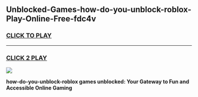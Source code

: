 
## Unblocked-Games-how-do-you-unblock-roblox-Play-Online-Free-fdc4v
<h3>
<a href="https://premium76.site?title=how-do-you-unblock-roblox&ref=26A">CLICK TO PLAY</a></h3>
<hr>

<h3>
<a href="https://premium76.site?title=how-do-you-unblock-roblox&ref=26A">CLICK 2 PLAY</a>
  
</h3>

<a href="https://premium76.site?title=how-do-you-unblock-roblox&ref=26A"><img src="https://clearcache.store/games.png"></a>


**how-do-you-unblock-roblox games unblocked: Your Gateway to Fun and Accessible Online Gaming**
